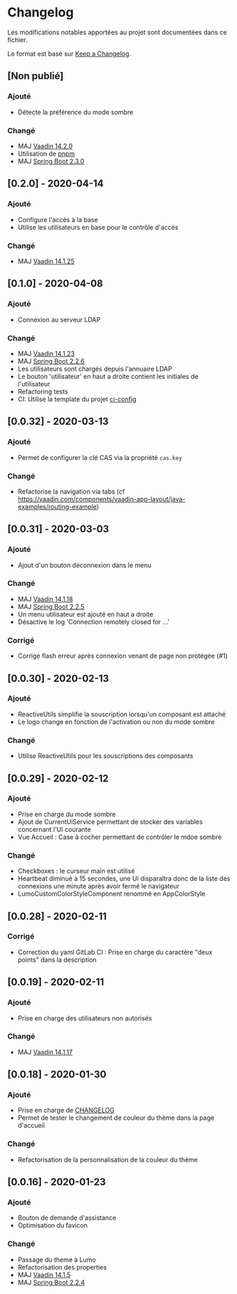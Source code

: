 # Changelog
Les modifications notables apportées au projet sont documentées dans ce fichier.

Le format est basé sur [Keep a Changelog](https://keepachangelog.com/fr/1.0.0).

## [Non publié]
### Ajouté
- Détecte la préférence du mode sombre

### Changé
- MAJ [Vaadin 14.2.0](https://github.com/vaadin/platform/releases/tag/14.2.0)
- Utilisation de [pnpm](https://vaadin.com/docs/v14/flow/advanced/tutorial-switch-npm-pnpm.html)
- MAJ [Spring Boot 2.3.0](https://github.com/spring-projects/spring-boot/releases/tag/v2.3.0.RELEASE)

## [0.2.0] - 2020-04-14
### Ajouté
- Configure l'accès à la base
- Utilise les utilisateurs en base pour le contrôle d'accès

### Changé
- MAJ [Vaadin 14.1.25](https://github.com/vaadin/platform/releases/tag/14.1.25)

## [0.1.0] - 2020-04-08
### Ajouté
- Connexion au serveur LDAP

### Changé
- MAJ [Vaadin 14.1.23](https://github.com/vaadin/platform/releases/tag/14.1.23)
- MAJ [Spring Boot 2.2.6](https://github.com/spring-projects/spring-boot/releases/tag/v2.2.6.RELEASE)
- Les utilisateurs sont chargés depuis l'annuaire LDAP
- Le bouton 'utilisateur' en haut a droite contient les initiales de l'utilisateur
- Refactoring tests
- CI: Utilise la template du projet [ci-config](https://gitlab.univ-lorraine.fr/dn-sied/ci-config)

## [0.0.32] - 2020-03-13
### Ajouté
- Permet de configurer la clé CAS via la propriété `cas.key`

### Changé
- Refactorise la navigation via tabs (cf https://vaadin.com/components/vaadin-app-layout/java-examples/routing-example)

## [0.0.31] - 2020-03-03
### Ajouté
- Ajout d'un bouton déconnexion dans le menu

### Changé
- MAJ [Vaadin 14.1.18](https://github.com/vaadin/platform/releases/tag/14.1.18)
- MAJ [Spring Boot 2.2.5](https://github.com/spring-projects/spring-boot/releases/tag/v2.2.5.RELEASE)
- Un menu utilisateur est ajouté en haut a droite
- Désactive le log 'Connection remotely closed for ...'

### Corrigé
- Corrige flash erreur après connexion venant de page non protégée (#1)

## [0.0.30] - 2020-02-13
### Ajouté
- ReactiveUtils simplifie la souscription lorsqu'un composant est attaché
- Le logo change en fonction de l'activation ou non du mode sombre

### Changé
- Utilise ReactiveUtils pour les souscriptions des composants

## [0.0.29] - 2020-02-12
### Ajouté
- Prise en charge du mode sombre
- Ajout de CurrentUiService permettant de stocker des variables concernant l'UI courante
- Vue Accueil : Case à cocher permettant de contrôler le mdoe sombre

### Changé
- Checkboxes : le curseur main est utilisé
- Heartbeat diminué à 15 secondes, une UI disparaîtra donc de la liste des connexions une minute après avoir fermé le navigateur
- LumoCustomColorStyleComponent renommé en AppColorStyle

## [0.0.28] - 2020-02-11
### Corrigé
- Correction du yaml GitLab CI : Prise en charge du caractère "deux points" dans la description

## [0.0.19] - 2020-02-11
### Ajouté
- Prise en charge des utilisateurs non autorisés

### Changé
- MAJ [Vaadin 14.1.17](https://github.com/vaadin/platform/releases/tag/14.1.17)

## [0.0.18] - 2020-01-30
### Ajouté
- Prise en charge de [CHANGELOG](CHANGELOG.md)
- Permet de tester le changement de couleur du thème dans la page d'accueil

### Changé
- Refactorisation de la personnalisation de la couleur du thème

## [0.0.16] - 2020-01-23
### Ajouté
- Bouton de demande d'assistance
- Optimisation du favicon

### Changé
- Passage du theme à Lumo
- Refactorisation des properties
- MAJ [Vaadin 14.1.5](https://github.com/vaadin/platform/releases/tag/14.1.5)
- MAJ [Spring Boot 2.2.4](https://github.com/spring-projects/spring-boot/releases/tag/v2.2.4.RELEASE)

